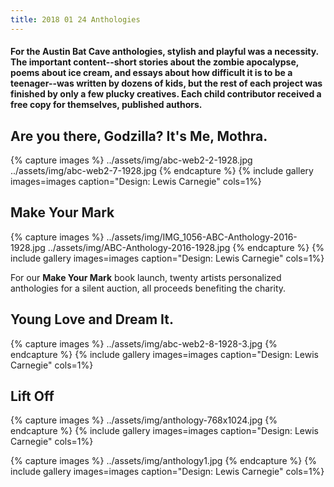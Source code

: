 ```yaml
---
title: 2018 01 24 Anthologies
---
```


#### For the Austin Bat Cave anthologies, stylish and playful was a necessity. The important content--short stories about the zombie apocalypse, poems about ice cream, and essays about how difficult it is to be a teenager--was written by dozens of kids, but the rest of each project was finished by only a few plucky creatives. Each child contributor received a free copy for themselves, published authors.


## Are you there, Godzilla? It's Me, Mothra. 
{% capture images %}
	../assets/img/abc-web2-2-1928.jpg
  ../assets/img/abc-web2-7-1928.jpg
{% endcapture %}
{% include gallery images=images caption="Design: Lewis Carnegie" cols=1%}

## Make Your Mark
{% capture images %}
	../assets/img/IMG_1056-ABC-Anthology-2016-1928.jpg
  ../assets/img/ABC-Anthology-2016-1928.jpg
{% endcapture %}
{% include gallery images=images caption="Design: Lewis Carnegie" cols=1%}

For our **Make Your Mark** book launch, twenty artists personalized anthologies for a silent auction, all proceeds benefiting the charity.


## Young Love and Dream It. 
{% capture images %}
	../assets/img/abc-web2-8-1928-3.jpg
{% endcapture %}
{% include gallery images=images caption="Design: Lewis Carnegie" cols=1%}

## Lift Off
{% capture images %}
	../assets/img/anthology-768x1024.jpg
{% endcapture %}
{% include gallery images=images caption="Design: Lewis Carnegie" cols=1%}

{% capture images %}
	../assets/img/anthology1.jpg
{% endcapture %}
{% include gallery images=images caption="Design: Lewis Carnegie" cols=1%}

